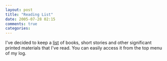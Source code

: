 ```yaml
---
layout: post
title: "Reading List"
date: 2005-07-28 02:15
comments: true
categories: 
---
```

I've decided to keep a [list](http://www.lebwog.com/genetik/reading/ "Reading List") of books, short stories and other significant printed materials that I've read.  You can easily access it from the top menu of my log.
